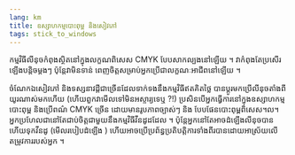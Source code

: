 ```yaml
---
lang: km
title: ឧស្សាហ​កម្ម​​បោះពុម្ព និង​​សៀវ​ភៅ
tags: stick_to_windows
---
```


កម្មវិធី​លីនុច​​​កំពុង​​​ស្ថិត​នៅ​ក្នុង​លក្ខណពិសេស​ CMYK បែប​សាក​ល្បង​​នៅ​ឡើយ ។ វា​កំពុង​តែ​ប្រសើរ​ឡើង​​បន្តិចម្ដងៗ ប៉ុន្តែ​វា​មិន​ទាន់​ 
ពេញ​ចិត្ត​សម្រាប់​​​​អ្នក​ប្រើ​ជា​លក្ខណៈ​អាជីព​នៅ​ឡើយ ។

ចំណែក​​ឯ​​​សៀវ​ភៅ​ និង​ទស្សនា​វដ្តី​ជា​ច្រើន​ដែល​ទាក់​ទង​នឹងកម្មវិធី​ឥត​គិត​ថ្លៃ បាន​ប្តូរ​មក​ប្រើ​​លីនុច​ 
តាំង​ពី​យូរ​ណាស់​មក​ហើយ​ (ហើយ​ពួក​វា​មើល​ទៅ​មិន​អស្ចារ្យ​ទេ​ឬ ?!) ប្រសិន​បើ​អ្នក​ធ្វើ​ការ​នៅ​ក្នុង​ 
ឧស្សាហ​កម្ម​បោះ​ពុម្ព​ និង​ប្រើ​ពណ៌​ CMYK ច្រើន​ ដោយ​មានរូប​ភាព​ច្បាស់​ៗ​​ និង​ 
បែប​ផែន​បោះ​ពុម្ព​ពិសេស​ ។ល។ អ្នក​​ប្រហែល​ជា​​​នៅ​តែ​ជាប់​ចិត្ត​ជា​មួយនឹង​​កម្មវិធី​វីន​ដូដដែល​ ។ 
ប៉ុន្តែ​អ្នក​នៅ​តែ​អាច​ដំឡើង​លីនុច​បាន​ ហើយ​​ទុក​វីន​ដូ (មើល​របៀបដំឡើង )
ហើយ​អាច​ប្រើ​​ប្រព័ន្ធ​ប្រតិបត្តិការ​​ទាំង​ពីរ​​​បាន​ ដោយ​អាស្រ័យ​​លើ​តម្រូវ​ការ​របស់​អ្នក​ ។


